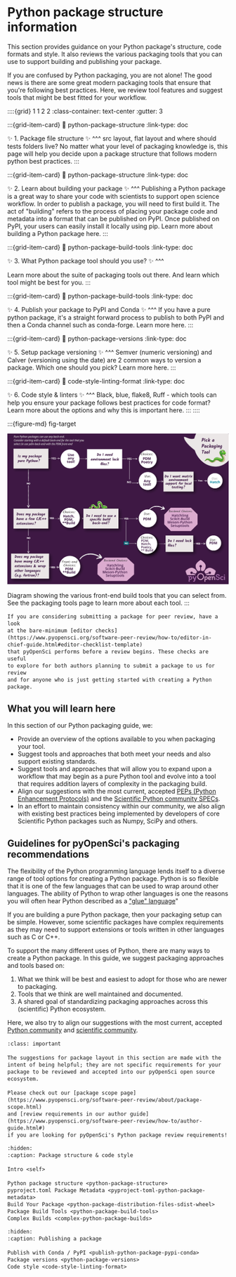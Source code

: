 # Python package structure information

This section provides guidance on your Python package's structure, code formats
and style. It also reviews the various packaging tools that you can use to
support building and publishing your package.

If you are confused by Python packaging, you are not alone! The good news is
there are some great modern packaging tools that ensure that you're following
best practices. Here, we review tool features and suggest tools that might be
best fitted for your workflow.

::::{grid} 1 1 2 2
:class-container: text-center
:gutter: 3

:::{grid-item-card}
:link: python-package-structure
:link-type: doc

✨ 1. Package file structure ✨
^^^
src layout, flat layout and where should tests folders live? No matter what your level of packaging knowledge is, this page will help you decide upon a package structure that follows modern python best practices.
:::

:::{grid-item-card}
:link: python-package-structure
:link-type: doc

✨ 2. Learn about building your package ✨
^^^
Publishing a Python package is a great way to share your code with scientists to support open science workflow. In order to publish a package, you will need to first build it. The act of "building" refers to the process of placing your package code and
metadata into a format that can be published on PyPI. Once published on PyPI, your users can easily install it locally using pip. Learn more about building a Python package here.
:::

:::{grid-item-card}
:link: python-package-build-tools
:link-type: doc

✨ 3. What Python package tool should you use? ✨
^^^

Learn more about the suite of packaging tools out there.
And learn which tool might be best for you.
:::

:::{grid-item-card}
:link: python-package-build-tools
:link-type: doc

✨ 4. Publish your package to PyPI and Conda ✨
^^^
If you have a pure python package, it's a straight forward
process to publish to both PyPI and then a Conda channel such as
conda-forge. Learn more here.
:::

:::{grid-item-card}
:link: python-package-versions
:link-type: doc

✨ 5. Setup package versioning ✨
^^^
Semver (numeric versioning) and Calver (versioning using the date) are 2
common ways to version a package. Which one should you pick? Learn more here.
:::

:::{grid-item-card}
:link: code-style-linting-format
:link-type: doc

✨ 6. Code style & linters ✨
^^^
Black, blue, flake8, Ruff - which tools can help you ensure your
package follows best practices for code format? Learn more about the options and why this is important here.
:::
::::

:::{figure-md} fig-target

<img src="../images/python-package-tools-decision-tree.png" alt="Figure showing a decision tree with the various packaging tool front-end and back-end options." width="700px">

Diagram showing the various front-end build tools that you can select from.
See the packaging tools page to learn more about each tool.
:::

```{note}
If you are considering submitting a package for peer review, have a look
at the bare-minimum [editor checks](https://www.pyopensci.org/software-peer-review/how-to/editor-in-chief-guide.html#editor-checklist-template)
that pyOpenSci performs before a review begins. These checks are useful
to explore for both authors planning to submit a package to us for review
and for anyone who is just getting started with creating a Python package.
```

## What you will learn here

In this section of our Python packaging guide, we:

- Provide an overview of the options available to you when packaging your
  tool.
- Suggest tools and approaches that both meet your needs and also support
  existing standards.
- Suggest tools and approaches that will allow you to expand upon a workflow
  that may begin as a pure Python tool and evolve into a tool that requires
  addition layers of complexity in the packaging build.
- Align our suggestions with the most current, accepted
  [PEPs (Python Enhancement Protocols)](https://peps.python.org/pep-0000/)
  and the [Scientific Python community SPECs](https://scientific-python.org/specs/).
- In an effort to maintain consistency within our community, we also align
  with existing best practices being implemented by developers of core
  Scientific Python packages such as Numpy, SciPy and others.

## Guidelines for pyOpenSci's packaging recommendations

<!-- Might belong on the LANDING page for this entire guide?-->

The flexibility of the Python programming language lends itself to a diverse
range of tool options for creating a Python package. Python is so flexible that
it is one of the few languages that can be used to wrap around other languages.
The ability of Python to wrap other languages is one the reasons you will often
hear Python described as a ["glue" language](https://numpy.org/doc/stable/user/c-info.python-as-glue.html)"

If you are building a pure Python package, then your packaging setup can be
simple. However, some scientific packages have complex requirements as they may
need to support extensions or tools written in other languages such as C or C++.

To support the many different uses of Python, there are many ways to create a
Python package. In this guide, we suggest packaging approaches and tools based on:

1. What we think will be best and easiest to adopt for those who are newer to
   packaging.
2. Tools that we think are well maintained and documented.
3. A shared goal of standardizing packaging approaches across this (scientific)
   Python ecosystem.

Here, we also try to align our suggestions with the most current, accepted
[Python community](https://packaging.python.org/en/latest/) and [scientific community](https://scientific-python.org/specs/).

```{admonition} Suggestions in this guide are not pyOpenSci review requirements
:class: important

The suggestions for package layout in this section are made with the
intent of being helpful; they are not specific requirements for your
package to be reviewed and accepted into our pyOpenSci open source ecosystem.

Please check out our [package scope page](https://www.pyopensci.org/software-peer-review/about/package-scope.html)
and [review requirements in our author guide](https://www.pyopensci.org/software-peer-review/how-to/author-guide.html#)
if you are looking for pyOpenSci's Python package review requirements!
```

```{toctree}
:hidden:
:caption: Package structure & code style

Intro <self>

Python package structure <python-package-structure>
pyproject.toml Package Metadata <pyproject-toml-python-package-metadata>
Build Your Package <python-package-distribution-files-sdist-wheel>
Package Build Tools <python-package-build-tools>
Complex Builds <complex-python-package-builds>
```

```{toctree}
:hidden:
:caption: Publishing a package

Publish with Conda / PyPI <publish-python-package-pypi-conda>
Package versions <python-package-versions>
Code style <code-style-linting-format>

```
